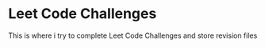 # Leet Code Challenges
 This is where i try to complete Leet Code Challenges and store revision files
